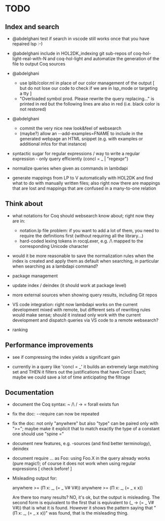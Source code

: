 TODO
====

Index and search
----------------

* @abdelghani test if search in vscode still works once that
  you have repaired lsp :-)

* @abdelghani include in HOL2DK_indexing git sub-repos of
  coq-hol-light-real-with-N and coq-hol-light
  and automatize the generation of the file to output Coq sources

* @abdelghani
  - use lplib/color.ml in place of our color management of the
    output [ but do not lose our code to check if we are
    in lsp_mode or targeting a tty ]
  - "Overloaded symbol prod. Please rewrite the query replacing..."
    is printed in red but the following lines are also in red
    (i.e. black color is not restored)

* @abdelghani
  - commit the very nice new look&feel of websearch
  - (maybe?) allow an --add-examples=FNAME to include in the
    generated webpage an HTML snippet (e.g. with examples or
    additional infos for that instance)

* syntactic sugar for regular expressions / way to write a regular
  expression - only query efficiently
    (concl = _ | "regexpr")

* normalize queries when given as commands in lambdapi

* generate mappings from LP to V automatically with HOL2DK and find
  what to do with manually written files; also right now there are
  mappings that are lost and mappings that are confused in a many-to-one
  relation

Think about
-----------

* what notations for Coq should websearch know about;
  right now they are in:
   - notation.lp file
     problem: if you want to add a lot of them, you need to
     require the definitions first (without requiring all the
     library...)
   - hard-coded lexing tokens in rocqLexer, e.g. /\ mapped to
     the corresponding Unicode character

* would it be more reasonable to save the normalization rules
  when the index is created and apply them as default when searching,
  in particular when searching as a lambdapi command?

* package management

* update index / deindex (it should work at package level)

* more external sources when showing query results, including Git repos

* VS code integration: right now lambdapi works on the current development
  mixed with remote, but different sets of rewriting rules would make sense;
  should it instead only work with the current development and dispatch
  queries via VS code to a remote websearch?

* ranking

Performance improvements
------------------------

* see if compressing the index yields a significant gain

* currently in a query like 'concl = _' it builds an extremely large matching set
  and THEN it filters out the justifications that have Concl Exact; maybe we
  could save a lot of time anticipating the filtrage

Documentation
-------------

* document the Coq syntax:  ~ /\ \/ -> = forall exists fun

* fix the doc: --require can now be repeated

* fix the doc: not only "anywhere" but also "type" can be paired
  only with ">="; maybe make it explicit that to match exactly the
  type of a constant one should use "spine ="

* document new features, e.g. -sources (and find better
  terminology), deindex

* document require ... as Foo: using Foo.X in the query already
  works (pure magic!); of course it does not work when using
  regular expressions [ check before! ]

* Misleading output for:

  anywhere >= (Π x: _, (= _ V# V#))
  anywhere >= (Π x: _, (= _ x x))

  Are there too many results?  NO, it's ok, but the output is misleading.
  The second form is equivalent
  to the first that is equivalent to  (_ -> (= _ V# V#)) that is what it is
  found. However it shows the pattern saying that " (Π x: _, (= _ x x))" was
  found, that is the misleading thing.
